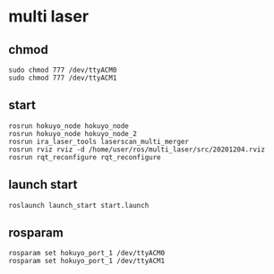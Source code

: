 # multi laser

## chmod
    sudo chmod 777 /dev/ttyACM0
    sudo chmod 777 /dev/ttyACM1

## start
    rosrun hokuyo_node hokuyo_node
    rosrun hokuyo_node hokuyo_node_2
    rosrun ira_laser_tools laserscan_multi_merger
    rosrun rviz rviz -d /home/user/ros/multi_laser/src/20201204.rviz
    rosrun rqt_reconfigure rqt_reconfigure

## launch start
    roslaunch launch_start start.launch

## rosparam
    rosparam set hokuyo_port_1 /dev/ttyACM0
    rosparam set hokuyo_port_1 /dev/ttyACM1